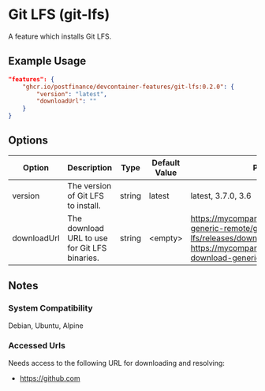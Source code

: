 # Git LFS (git-lfs)

A feature which installs Git LFS.

## Example Usage

```json
"features": {
    "ghcr.io/postfinance/devcontainer-features/git-lfs:0.2.0": {
        "version": "latest",
        "downloadUrl": ""
    }
}
```

## Options

| Option | Description | Type | Default Value | Proposals |
|-----|-----|-----|-----|-----|
| version | The version of Git LFS to install. | string | latest | latest, 3.7.0, 3.6 |
| downloadUrl | The download URL to use for Git LFS binaries. | string | &lt;empty&gt; | https://mycompany.com/artifactory/github-generic-remote/git-lfs/git-lfs/releases/download, https://mycompany.com/artifactory/git-lfs-download-generic-remote |

## Notes

### System Compatibility

Debian, Ubuntu, Alpine

### Accessed Urls

Needs access to the following URL for downloading and resolving:
* https://github.com
